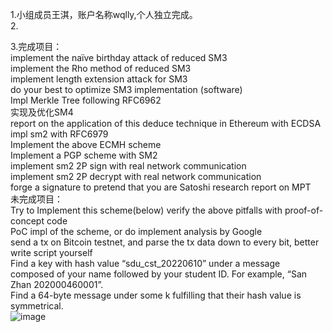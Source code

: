 1.小组成员王淇，账户名称wqlly,个人独立完成。  
2.

3.完成项目：   
implement the naïve birthday attack of reduced SM3   
implement the Rho method of reduced SM3   
implement length extension attack for SM3   
do your best to optimize SM3 implementation (software)   
Impl Merkle Tree following RFC6962    
实现及优化SM4   
report on the application of this deduce technique in Ethereum with ECDSA   
impl sm2 with RFC6979   
Implement the above ECMH scheme   
Implement a PGP scheme with SM2   
implement sm2 2P sign with real network communication   
implement sm2 2P decrypt with real network communication  
forge a signature to pretend that you are Satoshi 
research report on MPT  
未完成项目：    
Try to Implement this scheme(below) 
verify the above pitfalls with proof-of-concept code  
PoC impl of the scheme, or do implement analysis by Google  
send a tx on Bitcoin testnet, and parse the tx data down to every bit, better write script yourself   
Find a key with hash value “sdu_cst_20220610” under a message composed of your name followed by your student ID. For example, “San Zhan 202000460001”.  
Find a 64-byte message under some k fulfilling that their hash value is symmetrical.  
![image](https://user-images.githubusercontent.com/105595347/181213346-c85d0b42-a9b5-4c7f-835d-0fc893561f2d.png)

